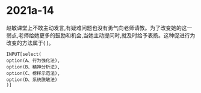 # 2021a-14
赵敏课堂上不敢主动发言,有疑难问题也没有勇气向老师请教。为了改变她的这一弱点,老师给她更多的鼓励和机会,当她主动提问时,就及时给予表扬。这种促进行为改变的方法属于( )。
```meta-bind
INPUT[select(
option(A、行为强化法),
option(B、精神分析法),
option(C、榜样示范法),
option(D、系统脱敏法)
)]
```